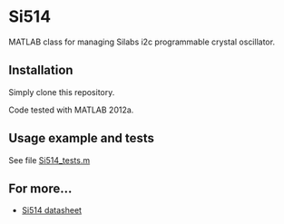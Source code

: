 # Si514

MATLAB class for managing Silabs i2c programmable crystal oscillator.

## Installation

Simply clone this repository.

Code tested with MATLAB 2012a.

## Usage example and tests

See file [Si514_tests.m](Si514_tests.m)

## For more...

- [Si514 datasheet](https://www.silabs.com/documents/public/data-sheets/Si514.pdf)

